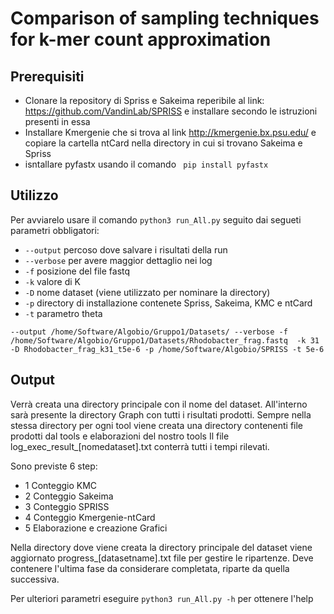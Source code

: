 # Comparison of sampling techniques for k-mer count approximation 

## Prerequisiti
- Clonare la repository di Spriss e Sakeima reperibile al link: https://github.com/VandinLab/SPRISS e installare secondo le istruzioni presenti in essa
- Installare Kmergenie che si trova al link http://kmergenie.bx.psu.edu/ e copiare la cartella ntCard nella directory in cui si trovano Sakeima e Spriss
- isntallare pyfastx usando il comando  ` pip install pyfastx`

## Utilizzo

Per avviarelo usare il comando `python3 run_All.py` seguito dai segueti parametri obbligatori:
-  `--output` percoso dove salvare i risultati della run
-  `--verbose` per avere maggior dettaglio nei log
-  `-f` posizione del file fastq 
-  `-k` valore di K
-  `-D` nome dataset (viene utilizzato per nominare la directory)
-  `-p` directory di installazione contenete Spriss, Sakeima, KMC e ntCard
-  `-t` parametro theta

`--output /home/Software/Algobio/Gruppo1/Datasets/ --verbose -f /home/Software/Algobio/Gruppo1/Datasets/Rhodobacter_frag.fastq 
-k 31 -D Rhodobacter_frag_k31_t5e-6 -p /home/Software/Algobio/SPRISS -t 5e-6`
## Output

Verrà creata una directory principale con il nome del dataset. All'interno sarà presente la 
directory Graph con tutti i risultati prodotti. Sempre nella stessa directory per ogni tool
viene creata una directory contenenti file prodotti dal tools e elaborazioni del nostro tools
Il file log_exec_result_[nomedataset].txt conterrà tutti i tempi rilevati.

Sono previste 6 step:
- 1 Conteggio KMC
- 2 Conteggio Sakeima
- 3 Conteggio SPRISS
- 4 Conteggio Kmergenie-ntCard
- 5 Elaborazione e creazione Grafici

Nella directory dove viene creata la directory principale del dataset viene aggiornato 
progress_[datasetname].txt file per gestire le ripartenze. Deve contenere l'ultima fase 
da considerare completata, riparte da quella successiva.

Per ulteriori parametri eseguire `python3 run_All.py -h` per ottenere l'help
